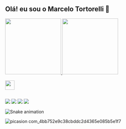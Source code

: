 ## Olá! eu sou o Marcelo Tortorelli 👋

<div> 
  <a href="https://github.com/marcelotortorelli">
  
  <img height="180em" src="https://github-readme-stats.vercel.app/api?username=marcelotortorelli&show_icons=true&theme=dracula&include_all_commits=true&count_private=true"/>
  
  <img height="180em" src="https://github-readme-stats.vercel.app/api/top-langs/?username=marcelotortorelli&layout=compact&langs_count=7&theme=dracula"/>
</div>

<div style="display: inline_block"><br>
  <img height="30"  src="https://cdn.jsdelivr.net/gh/devicons/devicon/icons/java/java-original-wordmark.svg" />
  
  </div>
  
  ##
  
  <div> 
  <a href="https://www.youtube.com/channel/UCENjoHOAyGtbTt16MBd1mQA" target="_blank"><img src="https://img.shields.io/badge/YouTube-FF0000?style=for-the-badge&logo=youtube&logoColor=white" target="_blank"></a>
  <a href="https://instagram.com/tortorelli__" target="_blank"><img src="https://img.shields.io/badge/-Instagram-%23E4405F?style=for-the-badge&logo=instagram&logoColor=white" target="_blank"></a>
 	<a href="https://www.twitch.tv/eTchelo" target="_blank"><img src="https://img.shields.io/badge/Twitch-9146FF?style=for-the-badge&logo=twitch&logoColor=white" target="_blank"></a> 
  <a href = "mailto:marcelo.marini64@gmail.com"><img src="https://img.shields.io/badge/-Gmail-%23333?style=for-the-badge&logo=gmail&logoColor=white" target="_blank"></a> 
 
  ![Snake animation](https://github.com/marcelotortorelli/marcelotortorelli/blob/output/github-contribution-grid-snake.svg)
 
</div>
  
  ![picasion com_4bb752e9c38cbddc2d4365e085b5e1f7](https://user-images.githubusercontent.com/102193958/192245596-2c3f47ef-24cf-48c3-931f-a0cad23abbb8.gif)

  
